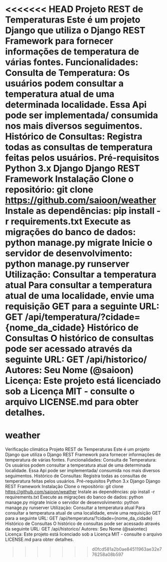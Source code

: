 <<<<<<< HEAD
Projeto REST de Temperaturas
Este é um projeto Django que utiliza o Django REST Framework para fornecer informações de temperatura de várias fontes.
Funcionalidades:
Consulta de Temperatura: Os usuários podem consultar a temperatura atual de uma determinada localidade. Essa Api pode ser implementada/ consumida nos mais diversos seguimentos.
Histórico de Consultas: Registra todas as consultas de temperatura feitas pelos usuários.
Pré-requisitos
Python 3.x
Django
Django REST Framework
Instalação
Clone o repositório:
git clone https://github.com/saioon/weather
Instale as dependências:
pip install -r requirements.txt
Execute as migrações do banco de dados:
python manage.py migrate
Inicie o servidor de desenvolvimento:
python manage.py runserver
Utilização:
Consultar a temperatura atual
Para consultar a temperatura atual de uma localidade, envie uma requisição GET para a seguinte URL:
GET /api/temperatura/?cidade={nome_da_cidade}
Histórico de Consultas
O histórico de consultas pode ser acessado através da seguinte URL:
GET /api/historico/
Autores: Seu Nome (@saioon)
Licença: Este projeto está licenciado sob a Licença MIT - consulte o arquivo LICENSE.md para obter detalhes.
=======
# weather
Verificação climática
Projeto REST de Temperaturas Este é um projeto Django que utiliza o Django REST Framework para fornecer informações de temperatura de várias fontes. Funcionalidades: Consulta de Temperatura: Os usuários podem consultar a temperatura atual de uma determinada localidade. Essa Api pode ser implementada/ consumida nos mais diversos seguimentos. Histórico de Consultas: Registra todas as consultas de temperatura feitas pelos usuários. Pré-requisitos Python 3.x Django Django REST Framework Instalação Clone o repositório: git clone https://github.com/saioon/weather Instale as dependências: pip install -r requirements.txt Execute as migrações do banco de dados: python manage.py migrate Inicie o servidor de desenvolvimento: python manage.py runserver Utilização: Consultar a temperatura atual Para consultar a temperatura atual de uma localidade, envie uma requisição GET para a seguinte URL: GET /api/temperatura/?cidade={nome_da_cidade} Histórico de Consultas O histórico de consultas pode ser acessado através da seguinte URL: GET /api/historico/ Autores: Seu Nome (@saiontec) Licença: Este projeto está licenciado sob a Licença MIT - consulte o arquivo LICENSE.md para obter detalhes.
>>>>>>> d0fcd581a2b0ae84511963ae32e776258a08b597
